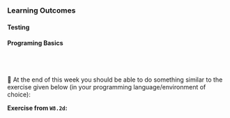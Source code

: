 ### Learning Outcomes

#### Testing

<panel type="success" header="**`W8.1` Can semi-automate regression testing of CLI apps**" no-close>

  <panel type="success" header="`W8.1a` Can explain testing" expanded no-close>
    <include src="../../book/testing/introduction/what/full.md" />
  </panel>
  
  <panel type="success" header="`W8.1b` Can explain test automation" expanded no-close>
    <include src="../../book/testing/testAutomation/what/full.md" />
  </panel>  
  
  <panel type="success" header="`W8.1b` Can semi-automate testing of a CLI" expanded no-close>
    <include src="../../book/testing/testAutomation/testingTextUis/full.md" />
  </panel>  
  
  <panel type="success" header="`W8.1b` Can explain regression testing" expanded no-close>
    <include src="../../book/testing/testingTypes/regressionTesting/what/full.md" />
  </panel>

</panel>


#### Programing Basics

<panel type="warning" header="**`W8.2` Can work with files**" no-close>

  <panel type="warning" header="`W8.2a` Can work with file paths" expanded no-close>
    <include src="../../programming/files-paths/text.md" />
  </panel>
  <panel type="warning" header="`W8.2b` Can read from a text file" expanded no-close>
    <include src="../../programming/files-reading/text.md" />
  </panel>
  <panel type="warning" header="`W8.2c` Can write to a text file" expanded no-close>
    <include src="../../programming/files-writing/text.md" />
  </panel>
  <panel type="warning" header="`W8.2d` Can work with CSV files" expanded no-close>
    <include src="../../programming/files-csv/text.md" />
  </panel>

</panel>

<br><br>

:dart: At the end of this week you should be able to do something similar to the exercise given below (in your programming language/environment of choice):

<panel header=" Evidence of achieving the LO" no-close>

**Exercise from `W8.2d`:**<br>
  <p/>
</panel>


